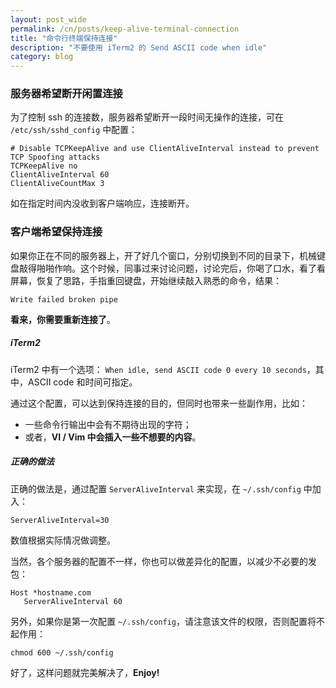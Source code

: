 ```yaml
---
layout: post_wide
permalink: /cn/posts/keep-alive-terminal-connection
title: "命令行终端保持连接"
description: "不要使用 iTerm2 的 Send ASCII code when idle"
category: blog
---
```


### 服务器希望断开闲置连接

为了控制 ssh 的连接数，服务器希望断开一段时间无操作的连接，可在 `/etc/ssh/sshd_config` 中配置：

```
# Disable TCPKeepAlive and use ClientAliveInterval instead to prevent TCP Spoofing attacks
TCPKeepAlive no
ClientAliveInterval 60
ClientAliveCountMax 3
```

如在指定时间内没收到客户端响应，连接断开。

### 客户端希望保持连接

如果你正在不同的服务器上，开了好几个窗口，分别切换到不同的目录下，机械键盘敲得啪啪作响。这个时候，同事过来讨论问题，讨论完后，你喝了口水，看了看屏幕，恢复了思路，手指重回键盘，开始继续敲入熟悉的命令，结果：

```
Write failed broken pipe
```

**看来，你需要重新连接了**。

##### iTerm2

iTerm2 中有一个选项： `When idle, send ASCII code 0 every 10 seconds`，其中，ASCII code 和时间可指定。

通过这个配置，可以达到保持连接的目的，但同时也带来一些副作用，比如：

* 一些命令行输出中会有不期待出现的字符；
* 或者，**VI / Vim 中会插入一些不想要的内容**。

##### 正确的做法

正确的做法是，通过配置 `ServerAliveInterval` 来实现，在 `~/.ssh/config` 中加入：

```
ServerAliveInterval=30
```

数值根据实际情况做调整。

当然，各个服务器的配置不一样，你也可以做差异化的配置，以减少不必要的发包：

```
Host *hostname.com
   ServerAliveInterval 60
```

另外，如果你是第一次配置 `~/.ssh/config`，请注意该文件的权限，否则配置将不起作用：

```
chmod 600 ~/.ssh/config
```

好了，这样问题就完美解决了，**Enjoy!**

